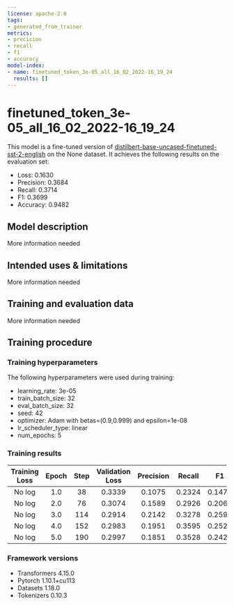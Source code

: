 ```yaml
---
license: apache-2.0
tags:
- generated_from_trainer
metrics:
- precision
- recall
- f1
- accuracy
model-index:
- name: finetuned_token_3e-05_all_16_02_2022-16_19_24
  results: []
---
```


<!-- This model card has been generated automatically according to the information the Trainer had access to. You
should probably proofread and complete it, then remove this comment. -->

# finetuned_token_3e-05_all_16_02_2022-16_19_24

This model is a fine-tuned version of [distilbert-base-uncased-finetuned-sst-2-english](https://huggingface.co/distilbert-base-uncased-finetuned-sst-2-english) on the None dataset.
It achieves the following results on the evaluation set:
- Loss: 0.1630
- Precision: 0.3684
- Recall: 0.3714
- F1: 0.3699
- Accuracy: 0.9482

## Model description

More information needed

## Intended uses & limitations

More information needed

## Training and evaluation data

More information needed

## Training procedure

### Training hyperparameters

The following hyperparameters were used during training:
- learning_rate: 3e-05
- train_batch_size: 32
- eval_batch_size: 32
- seed: 42
- optimizer: Adam with betas=(0.9,0.999) and epsilon=1e-08
- lr_scheduler_type: linear
- num_epochs: 5

### Training results

| Training Loss | Epoch | Step | Validation Loss | Precision | Recall | F1     | Accuracy |
|:-------------:|:-----:|:----:|:---------------:|:---------:|:------:|:------:|:--------:|
| No log        | 1.0   | 38   | 0.3339          | 0.1075    | 0.2324 | 0.1470 | 0.8379   |
| No log        | 2.0   | 76   | 0.3074          | 0.1589    | 0.2926 | 0.2060 | 0.8489   |
| No log        | 3.0   | 114  | 0.2914          | 0.2142    | 0.3278 | 0.2591 | 0.8591   |
| No log        | 4.0   | 152  | 0.2983          | 0.1951    | 0.3595 | 0.2529 | 0.8454   |
| No log        | 5.0   | 190  | 0.2997          | 0.1851    | 0.3528 | 0.2428 | 0.8487   |


### Framework versions

- Transformers 4.15.0
- Pytorch 1.10.1+cu113
- Datasets 1.18.0
- Tokenizers 0.10.3
